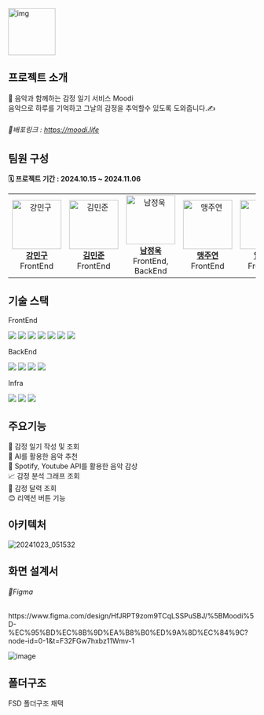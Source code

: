 <img width ="96" alt="img" src="https://github.com/prgrms-fe-devcourse/NFE1-1-3-MOODI/blob/main/public/logo.svg">

## 프로젝트 소개

<p>
 📀 음악과 함께하는 감정 일기 서비스 Moodi<br/>
    음악으로 하루를 기억하고 그날의 감정을 추억할수 있도록 도와줍니다.✍
</p>

###### 🔗배포링크 : https://moodi.life

## 팀원 구성

<p>
<strong>🗓️ 프로젝트 기간 : 2024.10.15 ~ 2024.11.06</strong>
</p>

<table>
  <tr>
    <td align="center">
      <a href="https://github.com/kangminguu">
        <img src="https://avatars.githubusercontent.com/u/131148077?v=4" width="100" height="100" alt="강민구">
        <br>
        <b>강민구</b>
      </a>
      <br>
      FrontEnd
    </td>
    <td align="center">
      <a href="https://github.com/minjoon97">
        <img src="https://avatars.githubusercontent.com/u/66014783?v=4" width="100" height="100" alt="김민준">
        <br>
        <b>김민준</b>
      </a>
      <br>
      FrontEnd
    </td>
    <td align="center">
      <a href="https://github.com/HelloWook">
        <img src="https://avatars.githubusercontent.com/u/113816822?v=4" width="100" height="100" alt="남정욱">
        <br>
        <b>남정욱</b>
      </a>
      <br>
      FrontEnd, BackEnd
    </td>
    <td align="center">
      <a href="https://github.com/jymaeng1234">
        <img src="https://avatars.githubusercontent.com/u/102141309?v=4" width="100" height="100" alt="맹주연">
        <br>
        <b>맹주연</b>
      </a>
      <br>
      FrontEnd
    </td>
    <td align="center">
      <a href="https://github.com/cmlim0070">
        <img src="https://avatars.githubusercontent.com/u/87525734?v=4" width="100" height="100" alt="임채민">
        <br>
        <b>임채민</b>
      </a>
      <br>
      FrontEnd
    </td>
  </tr>
</table>

## 기술 스택

FrontEnd

<p>

<p><img src="https://img.shields.io/badge/React-20232A?style=for-the-badge&logo=react&logoColor=61DAFB">
  <img src="https://img.shields.io/badge/TypeScript-007ACC?style=for-the-badge&logo=typescript&logoColor=white">
  <img src="https://img.shields.io/badge/styled--components-DB7093?style=for-the-badge&logo=styled-components&logoColor=white"/>
  <img src="https://img.shields.io/badge/react--query-FF4154?style=for-the-badge&logo=reactquery&logoColor=white">
  <img src="https://img.shields.io/badge/axios-5A29E4?style=for-the-badge&logo=axios&logoColor=white">
  <img src="https://img.shields.io/badge/react--router--dom-CA4245?style=for-the-badge&logo=reactrouter&logoColor=white">
  <img src="https://img.shields.io/badge/Zustand-black?style=for-the-badge&logo=react">
</p></p>

BackEnd
<p>
<img src="https://img.shields.io/badge/Amazon%20API%20Gateway-FF4F8B?style=for-the-badge&logo=amazonapigateway&logoColor=white">
<img src="https://img.shields.io/badge/Amazon%20RDS-527FFF?style=for-the-badge&logo=amazonrds&logoColor=white">
<img src="https://img.shields.io/badge/AWS%20Lambda-FF9900?style=for-the-badge&logo=awslambda&logoColor=white">
 <img src="https://img.shields.io/badge/Amazon%20CloudWatch-FF4F8B?style=for-the-badge&logo=amazoncloudwatch&logoColor=white">

Infra
<p>
<img src="https://img.shields.io/badge/GitHub%20Actions-2088FF?style=for-the-badge&logo=githubactions&logoColor=white">
<img src="https://img.shields.io/badge/Amazon%20S3-569A31?style=for-the-badge&logo=amazons3&logoColor=white">
<img src="https://img.shields.io/badge/Amazon%20CloudFront-FF9900?style=for-the-badge&logo=amazoncloudfront&logoColor=white">

## 주요기능

📙 감정 일기 작성 및 조회 <br/>
🤖 AI를 활용한 음악 추천 <br/>
🎹 Spotify, Youtube API를 활용한 음악 감상 <br/>
📈 감정 분석 그래프 조회<br/>
📅 감정 달력 조회<br/>
😊 리액션 버튼 기능<br/>

## 아키텍처
![20241023_051532](https://github.com/user-attachments/assets/161831ca-6ad7-4b56-ab83-05e49c5f18e2)


## 화면 설계서

###### 🔗Figma

<p> https://www.figma.com/design/HfJRPT9zom9TCqLSSPuSBJ/%5BMoodi%5D-%EC%95%BD%EC%8B%9D%EA%B8%B0%ED%9A%8D%EC%84%9C?node-id=0-1&t=F32FGw7hxbz11Wmv-1 </p>

![image](https://github.com/user-attachments/assets/c6be79d2-52e2-4bfe-8ac1-38271b38393b)

## 폴더구조
FSD 폴더구조 채택
